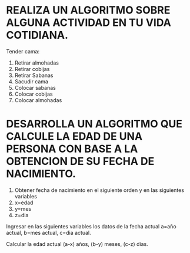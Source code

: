 # REALIZA UN ALGORITMO SOBRE ALGUNA ACTIVIDAD EN TU VIDA COTIDIANA.

Tender cama:
1.	Retirar almohadas
2.	Retirar cobijas
3.	Retirar Sabanas
4.	Sacudir cama
5.	Colocar sabanas
6.	Colocar cobijas
7.	Colocar almohadas



# DESARROLLA UN ALGORITMO QUE CALCULE LA EDAD DE UNA PERSONA CON BASE A LA OBTENCION DE SU FECHA DE NACIMIENTO.

1. Obtener fecha de nacimiento en el siguiente orden y en las siguientes variables
2.  x=edad
3.  y=mes
4.  z=dia

Ingresar en las siguientes variables los datos de la fecha actual
a=año actual, b=mes actual, c=dia actual.

Calcular la edad actual
(a-x) años, (b-y) meses, (c-z) días.
